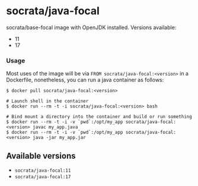 socrata/java-focal
====================

socrata/base-focal image with OpenJDK installed.
Versions available:
 - 11
 - 17

### Usage

Most uses of the image will be via `FROM socrata/java-focal:<version>` in a Dockerfile, nonetheless, you can run a java container as follows:

    $ docker pull socrata/java-focal:<version>

    # Launch shell in the container
    $ docker run --rm -t -i socrata/java-focal:<version> bash

    # Bind mount a directory into the container and build or run something
    $ docker run --rm -t -i -v `pwd`:/opt/my_app socrata/java-focal:<version> javac my_app.java
    $ docker run --rm -t -i -v `pwd`:/opt/my_app socrata/java-focal:<version> java -jar my_app.jar

## Available versions

- `socrata/java-focal:11`
- `socrata/java-focal:17`
